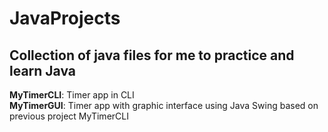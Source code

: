 # JavaProjects
<h2>Collection of java files for me to practice and learn Java </h2>

<b>MyTimerCLI</b>: Timer app in CLI
</br>
<b>MyTimerGUI</b>: Timer app with graphic interface using Java Swing based on previous project MyTimerCLI
